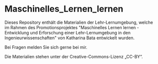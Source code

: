 # Maschinelles_Lernen_lernen

Dieses Repository enthält die Materialien der Lehr-Lernumgebung, welche im Rahmen des Promotionsprojektes "Maschinelles Lernen lernen - Entwicklung und Erforschung einer Lehr-Lernumgebung in den Ingenieurwissenschaften" von Katharina Bata entwickelt wurden. 

Bei Fragen melden Sie sich gerne bei mir.

Die Materialien stehen unter der Creative-Commons-Lizenz „CC-BY“.
